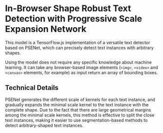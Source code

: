 # In-Browser Shape Robust Text Detection with Progressive Scale Expansion Network

This model is a TensorFlow.js implementation of a versatile text detector based on PSENet, which can precisely detect text instances with arbitrary shapes.

Using the model does not require any specific knowledge about machine learning. It can take any browser-based image elements (`<img>`, `<video>` and `<canvas>` elements, for example) as input return an array of bounding boxes.

## Technical Details

PSENet generates the different scale of kernels for each text instance, and gradually expands the minimal scale kernel to the text instance with the complete shape. Due to the fact that there are large geometrical margins among the minimal scale kernels, this method is effective to split the close text instances, making it easier to use segmentation-based methods to detect arbitrary-shaped text instances.
